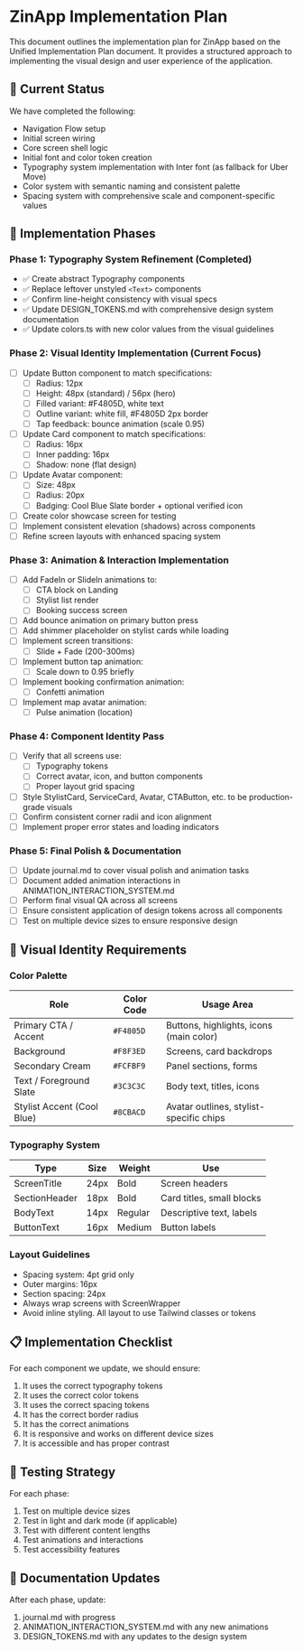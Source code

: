 # ZinApp Implementation Plan

This document outlines the implementation plan for ZinApp based on the Unified Implementation Plan document. It provides a structured approach to implementing the visual design and user experience of the application.

## 🎯 Current Status

We have completed the following:
- Navigation Flow setup
- Initial screen wiring
- Core screen shell logic
- Initial font and color token creation
- Typography system implementation with Inter font (as fallback for Uber Move)
- Color system with semantic naming and consistent palette
- Spacing system with comprehensive scale and component-specific values

## 🚀 Implementation Phases

### Phase 1: Typography System Refinement (Completed)
- ✅ Create abstract Typography components
- ✅ Replace leftover unstyled `<Text>` components
- ✅ Confirm line-height consistency with visual specs
- ✅ Update DESIGN_TOKENS.md with comprehensive design system documentation
- ✅ Update colors.ts with new color values from the visual guidelines

### Phase 2: Visual Identity Implementation (Current Focus)
- [ ] Update Button component to match specifications:
  - [ ] Radius: 12px
  - [ ] Height: 48px (standard) / 56px (hero)
  - [ ] Filled variant: #F4805D, white text
  - [ ] Outline variant: white fill, #F4805D 2px border
  - [ ] Tap feedback: bounce animation (scale 0.95)
- [ ] Update Card component to match specifications:
  - [ ] Radius: 16px
  - [ ] Inner padding: 16px
  - [ ] Shadow: none (flat design)
- [ ] Update Avatar component:
  - [ ] Size: 48px
  - [ ] Radius: 20px
  - [ ] Badging: Cool Blue Slate border + optional verified icon
- [ ] Create color showcase screen for testing
- [ ] Implement consistent elevation (shadows) across components
- [ ] Refine screen layouts with enhanced spacing system

### Phase 3: Animation & Interaction Implementation
- [ ] Add FadeIn or SlideIn animations to:
  - [ ] CTA block on Landing
  - [ ] Stylist list render
  - [ ] Booking success screen
- [ ] Add bounce animation on primary button press
- [ ] Add shimmer placeholder on stylist cards while loading
- [ ] Implement screen transitions:
  - [ ] Slide + Fade (200-300ms)
- [ ] Implement button tap animation:
  - [ ] Scale down to 0.95 briefly
- [ ] Implement booking confirmation animation:
  - [ ] Confetti animation
- [ ] Implement map avatar animation:
  - [ ] Pulse animation (location)

### Phase 4: Component Identity Pass
- [ ] Verify that all screens use:
  - [ ] Typography tokens
  - [ ] Correct avatar, icon, and button components
  - [ ] Proper layout grid spacing
- [ ] Style StylistCard, ServiceCard, Avatar, CTAButton, etc. to be production-grade visuals
- [ ] Confirm consistent corner radii and icon alignment
- [ ] Implement proper error states and loading indicators

### Phase 5: Final Polish & Documentation
- [ ] Update journal.md to cover visual polish and animation tasks
- [ ] Document added animation interactions in ANIMATION_INTERACTION_SYSTEM.md
- [ ] Perform final visual QA across all screens
- [ ] Ensure consistent application of design tokens across all components
- [ ] Test on multiple device sizes to ensure responsive design

## 🎨 Visual Identity Requirements

### Color Palette
| Role                      | Color Code     | Usage Area                              |
|---------------------------|----------------|------------------------------------------|
| Primary CTA / Accent      | `#F4805D`      | Buttons, highlights, icons (main color) |
| Background                | `#F8F3ED`      | Screens, card backdrops                 |
| Secondary Cream           | `#FCFBF9`      | Panel sections, forms                   |
| Text / Foreground Slate   | `#3C3C3C`      | Body text, titles, icons                |
| Stylist Accent (Cool Blue)| `#8CBACD`      | Avatar outlines, stylist-specific chips |

### Typography System
| Type           | Size | Weight   | Use                                  |
|----------------|------|----------|---------------------------------------|
| ScreenTitle    | 24px | Bold     | Screen headers                        |
| SectionHeader  | 18px | Bold     | Card titles, small blocks             |
| BodyText       | 14px | Regular  | Descriptive text, labels              |
| ButtonText     | 16px | Medium   | Button labels                         |

### Layout Guidelines
- Spacing system: 4pt grid only
- Outer margins: 16px
- Section spacing: 24px
- Always wrap screens with ScreenWrapper
- Avoid inline styling. All layout to use Tailwind classes or tokens

## 📋 Implementation Checklist

For each component we update, we should ensure:
1. It uses the correct typography tokens
2. It uses the correct color tokens
3. It uses the correct spacing tokens
4. It has the correct border radius
5. It has the correct animations
6. It is responsive and works on different device sizes
7. It is accessible and has proper contrast

## 🧪 Testing Strategy

For each phase:
1. Test on multiple device sizes
2. Test in light and dark mode (if applicable)
3. Test with different content lengths
4. Test animations and interactions
5. Test accessibility features

## 📝 Documentation Updates

After each phase, update:
1. journal.md with progress
2. ANIMATION_INTERACTION_SYSTEM.md with any new animations
3. DESIGN_TOKENS.md with any updates to the design system
